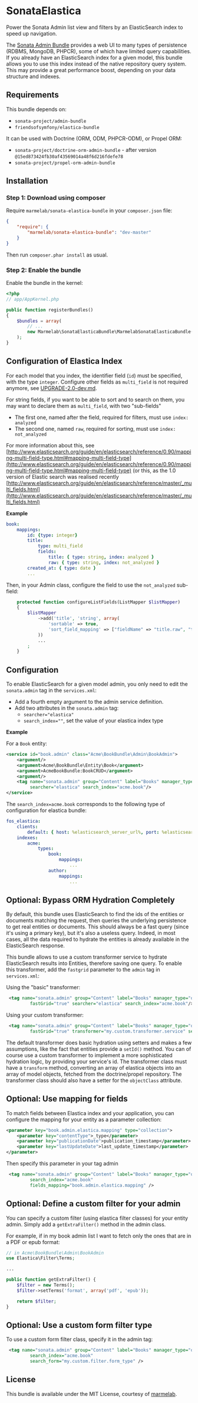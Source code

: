 SonataElastica
=====================

Power the Sonata Admin list view and filters by an ElasticSearch index to speed up navigation.

The [Sonata Admin Bundle](http://sonata-project.org/bundles/admin/master/doc/index.html) provides a web UI to many types of persistence (RDBMS, MongoDB, PHPCR), some of which have limited query capabilities. If you already have an ElasticSearch index for a given model, this bundle allows you to use this index instead of the native repository query system. This may provide a great performance boost, depending on your data structure and indexes.

## Requirements

This bundle depends on:
* `sonata-project/admin-bundle`
* `friendsofsymfony/elastica-bundle`

It can be used with Doctrine (ORM, ODM, PHPCR-ODM), or Propel ORM:
* `sonata-project/doctrine-orm-admin-bundle` - after version `@15ed873424fb30af43569014a48f6d216fdefe78`
* `sonata-project/propel-orm-admin-bundle`

## Installation

### Step 1: Download using composer 

Require `marmelab/sonata-elastica-bundle` in your `composer.json` file:

```json
{
    "require": {
        "marmelab/sonata-elastica-bundle": "dev-master"
    }
}
```
Then run `composer.phar install` as usual.

### Step 2: Enable the bundle

Enable the bundle in the kernel:

``` php
<?php
// app/AppKernel.php

public function registerBundles()
{
    $bundles = array(
        // ...
        new Marmelab\SonataElasticaBundle\MarmelabSonataElasticaBundle(),
    );
}
```

## Configuration of Elastica Index

For each model that you index, the identifier field (`id`) must be specified, with the type `integer`.
Configure other fields as `multi_field` is not required anymore, see [UPGRADE-2.0-dev.md](./UPGRADE-2.0-dev.md).


For string fields, if you want to be able to sort and to search on them, you may want to declare them as `multi_field`, with two "sub-fields"
* The first one, named after the field, required for filters, must use `index: analyzed`
* The second one, named `raw`, required for sorting, must use `index: not_analyzed`

For more information about this, see [http://www.elasticsearch.org/guide/en/elasticsearch/reference/0.90/mapping-multi-field-type.html#mapping-multi-field-type](http://www.elasticsearch.org/guide/en/elasticsearch/reference/0.90/mapping-multi-field-type.html#mapping-multi-field-type)
(or this, as the 1.0 version of Elastic search was realised recently [http://www.elasticsearch.org/guide/en/elasticsearch/reference/master/_multi_fields.html](http://www.elasticsearch.org/guide/en/elasticsearch/reference/master/_multi_fields.html)


**Example**

```yaml
book:
    mappings:
        id: {type: integer}
        title:
            type: multi_field
            fields:
                title: { type: string, index: analyzed }
                raw: { type: string, index: not_analyzed }
        created_at: { type: date }
        ...
```


Then, in your Admin class, configure the field to use the `not_analyzed` sub-field:

```php
    protected function configureListFields(ListMapper $listMapper)
    {
        $listMapper
            ->add('title', 'string', array(
                'sortable' => true,
                'sort_field_mapping' => ["fieldName" => "title.raw", "type"=> "string"] // To be able to sort by title.raw which is not_analyzed
            ))
            ...
        ;
    }
```

## Configuration

To enable ElasticSearch for a given model admin, you only need to edit the `sonata.admin` tag in the `services.xml`:

* Add a fourth empty argument to the admin service definition.
* Add two attributes in the `sonata.admin` tag:
    * `searcher="elastica"`
    * `search_index=""`, set the value of your elastica index type

**Example**

For a `Book` entity:

```xml
<service id="book.admin" class="Acme\BookBundle\Admin\BookAdmin">
    <argument/>
    <argument>Acme\BookBundle\Entity\Book</argument>
    <argument>AcmeBookBundle:BookCRUD</argument>
    <argument/>
    <tag name="sonata.admin" group="Content" label="Books" manager_type="orm"
         searcher="elastica" search_index="acme.book"/>
</service>
```

The `search_index=acme.book` corresponds to the following type of configuration for elastica bundle:

```yaml
fos_elastica:
    clients:
        default: { host: %elasticsearch_server_url%, port: %elasticsearch_server_port% }
    indexes:
        acme:
            types:
                book:
                    mappings:
                        ...
                author:
                    mappings:
                        ...
```


## Optional: Bypass ORM Hydration Completely

By default, this bundle uses ElasticSearch to find the ids of the entities or documents matching the request, then queries the underlying persistence to get real entities or documents. This should always be a fast query (since it's using a primary key), but it's also a useless query. Indeed, in most cases, all the data required to hydrate the entities is already available in the ElasticSearch response.

This bundle allows to use a custom transformer service to hydrate ElasticSearch results into Entities, therefore saving one query.
To enable this transformer, add the `fastgrid` parameter to the `admin` tag in `services.xml`:

Using the "basic" transformer:

```xml
 <tag name="sonata.admin" group="Content" label="Books" manager_type="orm"
         fastGrid="true" searcher="elastica" search_index="acme.book"/>
```

Using your custom transformer:

```xml
 <tag name="sonata.admin" group="Content" label="Books" manager_type="orm"
         fastGrid="true" transformer="my.custom.transformer.service" searcher="elastica" search_index="acme.book"/>
```

The default transformer does basic hydration using setters and makes a few assumptions, like the fact that entities provide a `setId()` method.
You can of course use a custom transformer to implement a more sophisticated hydration logic, by providing your service's id. The transformer class must have a `transform` method, converting an array of elastica objects into an array of model objects,
fetched from the doctrine/propel repository. The transformer class should also have a setter for the `objectClass` attribute.


## Optional: Use mapping for fields

To match fields between Elastica index and your application, you can configure the mapping for your entity as a parameter collection:

```xml
<parameter key="book.admin.elastica.mapping" type="collection">
    <parameter key="contentType">_type</parameter>
    <parameter key="publicationDate">publication_timestamp</parameter>
    <parameter key="lastUpdateDate">last_update_timestamp</parameter>
</parameter>
```

Then specify this parameter in your tag admin

```xml
 <tag name="sonata.admin" group="Content" label="Books" manager_type="orm"
         search_index="acme.book"
         fields_mapping="book.admin.elastica.mapping" />
```

## Optional: Define a custom filter for your admin

You can specify a custom filter (using elastica filter classes) for your entity admin.
Simply add a `getExtraFilter()` method in the admin class.

For example, if in my book admin list I want to fetch only the ones that are in a PDF or epub format:

```php
// in Acme\BookBundle\Admin\BookAdmin
use Elastica\Filter\Terms;

...

public function getExtraFilter() {
    $filter = new Terms();
    $filter->setTerms('format', array('pdf', 'epub'));

    return $filter;
}
```

## Optional: Use a custom form filter type

To use a custom form filter class, specify it in the admin tag:

```xml
 <tag name="sonata.admin" group="Content" label="Books" manager_type="orm"
         search_index="acme.book"
         search_form="my.custom.filter.form_type" />
```

## License

This bundle is available under the MIT License, courtesy of [marmelab](http://marmelab.com).
